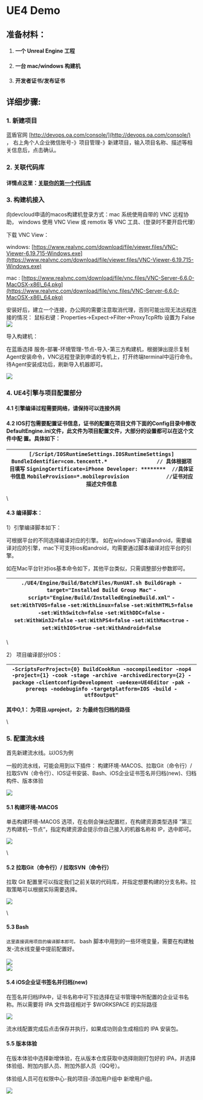 # UE4 Demo

## **准备材料：** <a href="#ue4demo-zhun-bei-cai-liao" id="ue4demo-zhun-bei-cai-liao"></a>

1. #### &#x20;一个 Unreal Engine 工程 <a href="#ue4demo-yi-ge-unrealengine-gong-cheng" id="ue4demo-yi-ge-unrealengine-gong-cheng"></a>
2. #### &#x20;一台 mac/windows 构建机 <a href="#ue4demo-yi-tai-macwindows-gou-jian-ji" id="ue4demo-yi-tai-macwindows-gou-jian-ji"></a>
3. #### 开发者证书/发布证书 <a href="#ue4demo-kai-fa-zhe-zheng-shu-fa-bu-zheng-shu-qian-wang-lan-dun-zheng-shu-xi-tong-httpskeystore.oa.co" id="ue4demo-kai-fa-zhe-zheng-shu-fa-bu-zheng-shu-qian-wang-lan-dun-zheng-shu-xi-tong-httpskeystore.oa.co"></a>

## **详细步骤:** <a href="#ue4demo-xiang-xi-bu-zhou" id="ue4demo-xiang-xi-bu-zhou"></a>

### **1. 新建项目** <a href="#ue4demo1.-xin-jian-xiang-mu" id="ue4demo1.-xin-jian-xiang-mu"></a>

蓝盾官网 [http://devops.oa.com/console/](http://devops.oa.com/console/) ， 右上角个人企业微信账号-》项目管理-》新建项目，输入项目名称、描述等相关信息后，点击确认。

### **2. 关联代码库** <a href="#ue4demo2.-guan-lian-dai-ma-ku" id="ue4demo2.-guan-lian-dai-ma-ku"></a>

#### 详情点这里：[关联你的第一个代码库](http://iwiki.oa.com/pages/viewpage.action?pageId=10718809) <a href="#ue4demo-xiang-qing-dian-zhe-li-guan-lian-ni-de-di-yi-ge-dai-ma-ku" id="ue4demo-xiang-qing-dian-zhe-li-guan-lian-ni-de-di-yi-ge-dai-ma-ku"></a>

### **3. 构建机接入** <a href="#ue4demo3.-gou-jian-ji-jie-ru" id="ue4demo3.-gou-jian-ji-jie-ru"></a>

向devcloud申请的macos构建机登录方式：mac 系统使用自带的 VNC 远程协助， windows 使用 VNC View 或 remotix 等 VNC 工具、(登录时不要开启代理）

下载 VNC View：

windows: [https://www.realvnc.com/download/file/viewer.files/VNC-Viewer-6.19.715-Windows.exe](https://www.realvnc.com/download/file/viewer.files/VNC-Viewer-6.19.715-Windows.exe)

mac : [https://www.realvnc.com/download/file/vnc.files/VNC-Server-6.6.0-MacOSX-x86\_64.pkg](https://www.realvnc.com/download/file/vnc.files/VNC-Server-6.6.0-MacOSX-x86\_64.pkg)

安装好后，建立一个连接，办公网的需要注意取消代理，否则可能出现无法远程连接的情况： 鼠标右键：Properties->Expect->Filter→ProxyTcpRfb 设置为 False\
![](<../../.gitbook/assets/image (16).png>)

导入构建机：

在蓝盾选择 服务-部署-环境管理-节点-导入-第三方构建机，根据弹出提示复制Agent安装命令，VNC远程登录到申请的专机上，打开终端terminal中运行命令。待Agent安装成功后，刷新导入机器即可。

![](<../../.gitbook/assets/image (3).png>)

### **4. UE4引擎与项目配置部分** <a href="#ue4demo4.ue4-yin-qing-yu-xiang-mu-pei-zhi-bu-fen" id="ue4demo4.ue4-yin-qing-yu-xiang-mu-pei-zhi-bu-fen"></a>

#### &#x20;   4.1 引擎编译过程需要网络，请保持可以连接外网 <a href="#ue4demo4.1-yin-qing-bian-yi-guo-cheng-xu-yao-wang-luo-qing-bao-chi-ke-yi-lian-jie-wai-wang" id="ue4demo4.1-yin-qing-bian-yi-guo-cheng-xu-yao-wang-luo-qing-bao-chi-ke-yi-lian-jie-wai-wang"></a>

#### &#x20;   4.2 IOS打包需要配置证书信息，证书的配置在项目文件下面的Config目录中修改 DefaultEngine.ini文件，此文件为项目配置文件，大部分的设置都可以在这个文件中配 置。具体如下： <a href="#ue4demo4.2ios-da-bao-xu-yao-pei-zhi-zheng-shu-xin-xi-zheng-shu-de-pei-zhi-zai-xiang-mu-wen-jian-xia" id="ue4demo4.2ios-da-bao-xu-yao-pei-zhi-zheng-shu-xin-xi-zheng-shu-de-pei-zhi-zai-xiang-mu-wen-jian-xia"></a>

| `[/Script/IOSRuntimeSettings.IOSRuntimeSettings]` `BundleIdentifier=com.tencentt.*                // 具体根据项目填写` `SigningCertificate=iPhone Developer: ********  //具体证书信息` `MobileProvision=*.mobileprovision            //证书对应描述文件信息` |
| ------------------------------------------------------------------------------------------------------------------------------------------------------------------------------------------------------------------------------------ |

\


#### &#x20;   4.3 编译脚本： <a href="#ue4demo4.3-bian-yi-jiao-ben" id="ue4demo4.3-bian-yi-jiao-ben"></a>

1）引擎编译脚本如下：

可根据平台的不同选择编译对应的引擎。 如在windows下编译android，需要编译对应的引擎，mac下可支持ios和android，均需要通过脚本编译对应平台的引擎。

如在Mac平台针对ios基本命令如下，其他平台类似，只需调整部分参数即可。

| `./UE4/Engine/Build/BatchFiles/RunUAT.sh BuildGraph -target="Installed Build Group Mac"` `-script="Engine/Build/InstalledEngineBuild.xml"` `-set:WithTVOS=false` `-set:WithLinux=false` `-set:WithHTML5=false` `-set:WithSwitch=false` `-set:WithDDC=false` `-set:WithWin32=false` `-set:WithPS4=false` `-set:WithMac=true` `-set:WithIOS=true`  `-set:WithAndroid=false` |
| ------------------------------------------------------------------------------------------------------------------------------------------------------------------------------------------------------------------------------------------------------------------------------------------------------------------------------------------------------------------------- |

\


2） 项目编译部分IOS：

| `-ScriptsForProject={0} BuildCookRun -nocompileeditor -nop4 -project={1} -cook -stage -archive -archivedirectory={2} -package` `-clientconfig=Development -ue4exe=UE4Editor -pak -prereqs -nodebuginfo -targetplatform=IOS -build -utf8output"` |
| ----------------------------------------------------------------------------------------------------------------------------------------------------------------------------------------------------------------------------------------------- |

**其中0,1： 为项目.uproject，  2: 为最终包归档的路径**

\


### **5. 配置流水线** <a href="#ue4demo5.-pei-zhi-liu-shui-xian" id="ue4demo5.-pei-zhi-liu-shui-xian"></a>

首先新建流水线。以IOS为例

一般的流水线，可能会用到以下插件： 构建环境-MACOS、拉取Git（命令行）/ 拉取SVN（命令行）、IOS证书安装、Bash、iOS企业证书签名并归档(new)、归档构件、版本体验

![](<../../.gitbook/assets/image (15) (1).png>)

#### 5.1 构建环境-MACOS <a href="#ue4demo5.1-gou-jian-huan-jing-macos" id="ue4demo5.1-gou-jian-huan-jing-macos"></a>

单击构建环境-MACOS 选项，在右侧会弹出配置栏，在构建资源类型选择 ”第三方构建机--节点“，指定构建资源会提示你自己接入的机器名称和 IP，选中即可。

![](<../../.gitbook/assets/image (26).png>)

\


#### **5.2 拉取Git（命令行）/   拉取SVN（命令行）** <a href="#ue4demo5.2-la-qu-git-ming-ling-hang-la-qu-svn-ming-ling-hang" id="ue4demo5.2-la-qu-git-ming-ling-hang-la-qu-svn-ming-ling-hang"></a>

拉取 Git 配置里可以指定我们之前关联的代码库，并指定想要构建的分支名称。拉取策略可以根据实际需要选择。

![](<../../.gitbook/assets/image (30) (1).png>)

\


#### **5.3 Bash** <a href="#ue4demo-5.3bash" id="ue4demo-5.3bash"></a>

`这里直接调用项目的编译脚本即可。` bash 脚本中用到的一些环境变量，需要在构建触发-流水线变量中提前配置好。\
\
![](<../../.gitbook/assets/image (20) (1).png>)\
![](<../../.gitbook/assets/image (21) (1).png>)

#### 5.4 iOS企业证书签名并归档(new) <a href="#ue4demo5.4ios-qi-ye-zheng-shu-qian-ming-bing-gui-dang-new" id="ue4demo5.4ios-qi-ye-zheng-shu-qian-ming-bing-gui-dang-new"></a>

在签名并归档IPA中，证书名称中可下拉选择在证书管理中所配置的企业证书名称。所以需要将 IPA 文件路径相对于 $WORKSPACE 的实际路径

![](<../../.gitbook/assets/image (27) (1).png>)

流水线配置完成后点击保存并执行，如果成功则会生成相应的 IPA 安装包。

#### 5.5 版本体验 <a href="#ue4demo5.5-ban-ben-ti-yan" id="ue4demo5.5-ban-ben-ti-yan"></a>

在版本体验中选择新增体验，在从版本仓库获取中选择刚刚打包好的 IPA，并选择体验组、附加内部人员、附加外部人员（QQ号）。

体验组人员可在权限中心-我的项目-添加用户组中 新增用户组。

![](<../../.gitbook/assets/image (24).png>)
